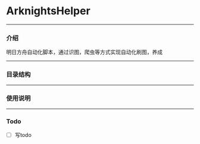 
# ArknightsHelper
____
### 介绍  
明日方舟自动化脚本，通过识图，爬虫等方式实现自动化刷图，养成

____
### 目录结构

____
### 使用说明

____
### Todo
- [ ] 写todo


